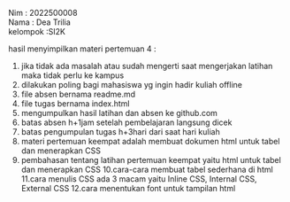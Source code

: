 Nim : 2022500008<br>
Nama : Dea Trilia<br>
kelompok :SI2K<br>

hasil menyimpilkan materi pertemuan 4 :<br>

1. jika tidak ada masalah atau sudah mengerti saat mengerjakan latihan maka tidak perlu ke kampus
2. dilakukan poling bagi mahasiswa yg ingin hadir kuliah offline
3. file absen bernama readme.md
4. file tugas bernama index.html
5. mengumpulkan hasil latihan dan absen ke github.com
6. batas absen h+1jam setelah pembelajaran langsung dicek
7. batas pengumpulan tugas h+3hari dari saat hari kuliah 
8. materi pertemuan keempat adalah membuat dokumen html untuk tabel dan menerapkan CSS
9. pembahasan tentang latihan pertemuan keempat yaitu html untuk tabel dan menerapkan CSS 
10.cara-cara membuat tabel sederhana di html
11.cara menulis CSS ada 3 macam yaitu Inline CSS, Internal CSS, External CSS
12.cara menentukan font untuk tampilan html
